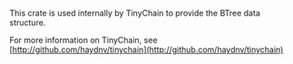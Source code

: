 This crate is used internally by TinyChain to provide the BTree data structure.

For more information on TinyChain, see [http://github.com/haydnv/tinychain](http://github.com/haydnv/tinychain)

